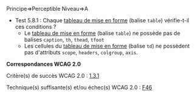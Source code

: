 Principe=>Perceptible
Niveau=>A

*   Test 5.8.1 : Chaque [tableau de mise en forme](#tableau-de-mise-en-forme) (balise `table`) vérifie-t-il ces conditions ?
    *   Le [tableau de mise en forme](#tableau-de-mise-en-forme) (balise `table`) ne possède pas de balises `caption`, `th`, `thead`, `tfoot`
    *   Les cellules du [tableau de mise en forme](#tableau-de-mise-en-forme) (balise `td`) ne possèdent pas d'attributs `scope`, `headers`, `colgroup`, `axis`.

**Correspondances WCAG 2.0**

Critère(s) de succès WCAG 2.0 : [1.3.1](http://www.w3.org/Translations/WCAG20-fr/#content-structure-separation-programmatic)

Technique(s) suffisante(s) et/ou échec(s) WCAG 2.0 : [F46](http://www.w3.org/TR/WCAG-TECHS/F46.html)
